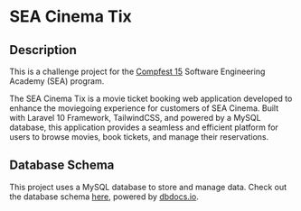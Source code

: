 # SEA Cinema Tix

## Description

This is a challenge project for the [Compfest 15](https://compfest.id/) Software Engineering Academy (SEA) program.

The SEA Cinema Tix is a movie ticket booking web application developed to enhance the moviegoing experience for customers of SEA Cinema. Built with Laravel 10 Framework, TailwindCSS, and powered by a MySQL database, this application provides a seamless and efficient platform for users to browse movies, book tickets, and manage their reservations.

## Database Schema

This project uses a MySQL database to store and manage data. Check out the database schema [here](https://dbdocs.io/bagashiz/sea_cinema_tix), powered by [dbdocs.io](https://dbdocs.io/).